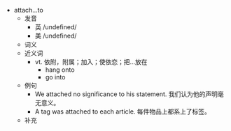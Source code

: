 - attach…to
  - 发音
    - 英 /undefined/
    - 美 /undefined/
  - 词义
  - 近义词
    - vt. 依附，附属；加入；使依恋；把…放在
      - hang onto
      - go into
  - 例句
    - We attached no significance to his statement. 我们认为他的声明毫无意义。
    - A tag was attached to each article. 每件物品上都系上了标签。
  - 补充